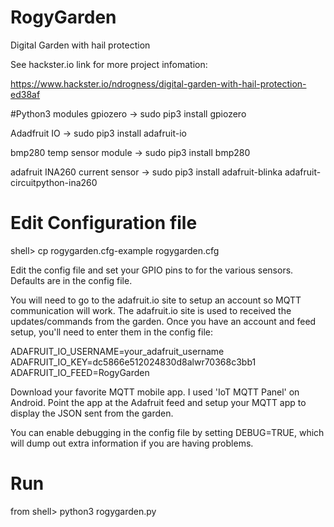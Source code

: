 # RogyGarden
Digital Garden with hail protection

See hackster.io link for more project infomation:

https://www.hackster.io/ndrogness/digital-garden-with-hail-protection-ed38af

#Python3 modules
gpiozero -> sudo pip3 install gpiozero

Adadfruit IO -> sudo pip3 install adafruit-io

bmp280 temp sensor module -> sudo pip3 install bmp280

adafruit INA260 current sensor -> sudo pip3 install adafruit-blinka adafruit-circuitpython-ina260

# Edit Configuration file

shell> cp rogygarden.cfg-example rogygarden.cfg

Edit the config file and set your GPIO pins to for the various sensors.  Defaults are in the config file.

You will need to go to the adafruit.io site to setup an account so MQTT communication will work.  The adafruit.io site
is used to received the updates/commands from the garden.  Once you have an account and feed setup, 
you'll need to enter them in the config file:

ADAFRUIT_IO_USERNAME=your_adafruit_username
ADAFRUIT_IO_KEY=dc5866e512024830d8alwr70368c3bb1
ADAFRUIT_IO_FEED=RogyGarden

Download your favorite MQTT mobile app.  I used 'IoT MQTT Panel' on Android.  Point the app
at the Adafruit feed and setup your MQTT app to display the JSON sent from the garden.

You can enable debugging in the config file by setting DEBUG=TRUE, which will dump out extra information if you
are having problems.

# Run 
from shell> python3 rogygarden.py
